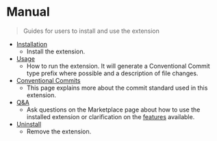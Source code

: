 # Manual
> Guides for users to install and use the extension

- [Installation](installation.md)
    - Install the extension.
- [Usage](usage.md)
    - How to run the extension. It will generate a Conventional Commit type prefix where possible and a description of file changes.
- [Conventional Commits](conventional-commits.md)
    - This page explains more about the commit standard used in this extension.
- [Q&A][]
    - Ask questions on the Marketplace page about how to use the installed extension or clarification on the [features](/docs/features.md) available.
- [Uninstall](uninstall.md)
    - Remove the extension.

[Q&A]: https://marketplace.visualstudio.com/items?itemName=MichaelCurrin.auto-commit-msg&ssr=false#qna
